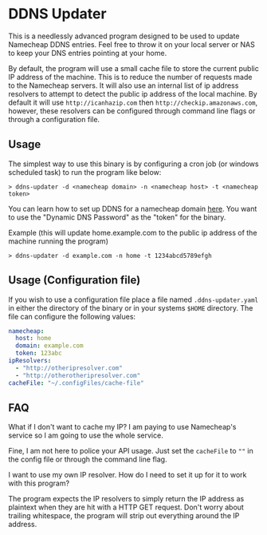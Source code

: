 # DDNS Updater
This is a needlessly advanced program designed to be used to update Namecheap
DDNS entries. Feel free to throw it on your local server or NAS to keep your
DNS entries pointing at your home.

By default, the program will use a small cache file to store the current public
IP address of the machine. This is to reduce the number of requests made to the
Namecheap servers. It will also use an internal list of ip address resolvers
to attempt to detect the public ip address of the local machine. By default it
will use `http://icanhazip.com` then `http://checkip.amazonaws.com`, however,
these resolvers can be configured through command line flags or through a
configuration file.

## Usage
The simplest way to use this binary is by configuring a cron job (or windows
scheduled task) to run the program like below:
```
> ddns-updater -d <namecheap domain> -n <namecheap host> -t <namecheap token>
```

You can learn how to set up DDNS for a namecheap domain [here](https://www.namecheap.com/support/knowledgebase/article.aspx/595/11/how-do-i-enable-dynamic-dns-for-a-domain/).
You want to use the "Dynamic DNS Password" as the "token" for the binary.

Example (this will update home.example.com to the public ip address of the 
machine running the program)
```
> ddns-updater -d example.com -n home -t 1234abcd5789efgh
```

## Usage (Configuration file)
If you wish to use a configuration file place a file named `.ddns-updater.yaml`
in either the directory of the binary or in your systems `$HOME` directory. The
file can configure the following values:

```yaml
namecheap:
  host: home
  domain: example.com
  token: 123abc
ipResolvers:
  - "http://otheripresolver.com"
  - "http://otherotheripresolver.com"
cacheFile: "~/.configFiles/cache-file"
```

## FAQ
What if I don't want to cache my IP? I am paying to use Namecheap's service so
I am going to use the whole service.

Fine, I am not here to police your API usage. Just set the `cacheFile` to `""`
in the config file or through the command line flag.


I want to use my own IP resolver. How do I need to set it up for it to work with
this program?

The program expects the IP resolvers to simply return the IP address as
plaintext when they are hit with a HTTP GET request. Don't worry about trailing
whitespace, the program will strip out everything around the IP address.

